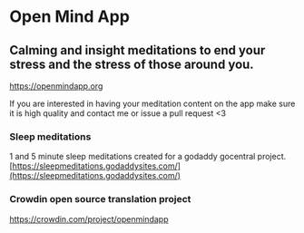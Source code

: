 # Open Mind App
## Calming and insight meditations to end your stress and the stress of those around you.
https://openmindapp.org
  
  If you are interested in having your meditation content on the app make sure it is high quality and contact me or issue a pull request <3
  
### Sleep meditations  
1 and 5 minute sleep meditations created for a godaddy gocentral project.  
[https://sleepmeditations.godaddysites.com/](https://sleepmeditations.godaddysites.com/)  
  
### Crowdin open source translation project
https://crowdin.com/project/openmindapp
